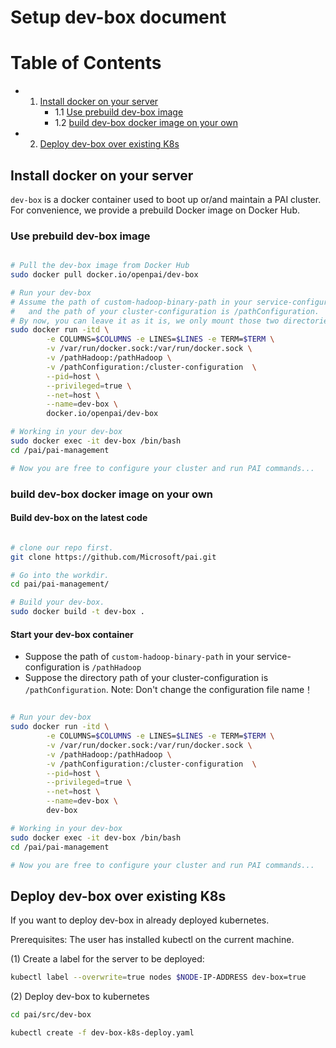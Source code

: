 # Setup dev-box document

# Table of Contents
- 1. [Install docker on your server](#c-step-1)
        - 1.1 [Use prebuild dev-box image](#c-step-1.1)
        - 1.2 [build dev-box docker image on your own](#c-step-1.2)
- 2. [Deploy dev-box over existing K8s](#c-step-2)


## Install docker on your server <a name="c-step-1"></a>


```dev-box``` is a docker container used to boot up or/and maintain a PAI cluster. For convenience, we provide a prebuild Docker image on Docker Hub.

### Use prebuild dev-box image <a name="c-step-1.1"></a>

```bash

# Pull the dev-box image from Docker Hub
sudo docker pull docker.io/openpai/dev-box

# Run your dev-box
# Assume the path of custom-hadoop-binary-path in your service-configuration is /pathHadoop,
#   and the path of your cluster-configuration is /pathConfiguration.
# By now, you can leave it as it is, we only mount those two directories into docker container for later usage.
sudo docker run -itd \
        -e COLUMNS=$COLUMNS -e LINES=$LINES -e TERM=$TERM \
        -v /var/run/docker.sock:/var/run/docker.sock \
        -v /pathHadoop:/pathHadoop \
        -v /pathConfiguration:/cluster-configuration  \
        --pid=host \
        --privileged=true \
        --net=host \
        --name=dev-box \
        docker.io/openpai/dev-box

# Working in your dev-box
sudo docker exec -it dev-box /bin/bash
cd /pai/pai-management

# Now you are free to configure your cluster and run PAI commands...

```

### build dev-box docker image on your own <a name="c-step-1.2"></a>

#### Build dev-box on the latest code

```bash

# clone our repo first.
git clone https://github.com/Microsoft/pai.git

# Go into the workdir.
cd pai/pai-management/

# Build your dev-box.
sudo docker build -t dev-box .

```

#### Start your dev-box container

- Suppose the path of `custom-hadoop-binary-path` in your service-configuration is `/pathHadoop`
- Suppose the directory path of your cluster-configuration is `/pathConfiguration`. Note: Don't change the configuration file name！

```bash

# Run your dev-box
sudo docker run -itd \
        -e COLUMNS=$COLUMNS -e LINES=$LINES -e TERM=$TERM \
        -v /var/run/docker.sock:/var/run/docker.sock \
        -v /pathHadoop:/pathHadoop \
        -v /pathConfiguration:/cluster-configuration  \
        --pid=host \
        --privileged=true \
        --net=host \
        --name=dev-box \
        dev-box

# Working in your dev-box
sudo docker exec -it dev-box /bin/bash
cd /pai/pai-management

# Now you are free to configure your cluster and run PAI commands...

```

## Deploy dev-box over existing K8s <a name="c-step-2"></a>

If you want to deploy dev-box in already deployed kubernetes.

Prerequisites:
The user has installed kubectl on the current machine.

(1) Create a label for the server to be deployed:

```bash
kubectl label --overwrite=true nodes $NODE-IP-ADDRESS dev-box=true
```

(2) Deploy dev-box to kubernetes

```bash
cd pai/src/dev-box

kubectl create -f dev-box-k8s-deploy.yaml
```